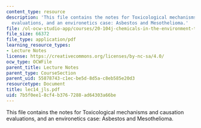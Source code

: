 ```yaml
---
content_type: resource
description: 'This file contains the notes for Toxicological mechanisms and causation
  evaluations, and an environetics case: Asbestos and Mesothelioma.'
file: /ol-ocw-studio-app/courses/20-104j-chemicals-in-the-environment-toxicology-and-public-health-be-104j-spring-2005/7b5f0ee18cf4b3767288ad64303a66be_lec14_jls.pdf
file_size: 66372
file_type: application/pdf
learning_resource_types:
- Lecture Notes
license: https://creativecommons.org/licenses/by-nc-sa/4.0/
ocw_type: OCWFile
parent_title: Lecture Notes
parent_type: CourseSection
parent_uid: 55878743-c1ec-be5d-8d5a-c8eb585e20d3
resourcetype: Document
title: lec14_jls.pdf
uid: 7b5f0ee1-8cf4-b376-7288-ad64303a66be
---
```

This file contains the notes for Toxicological mechanisms and causation evaluations, and an environetics case: Asbestos and Mesothelioma.